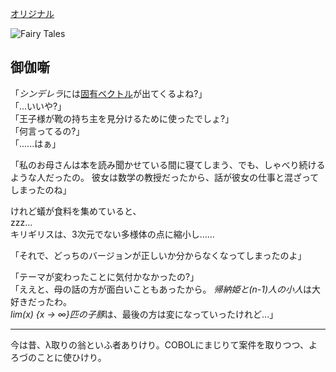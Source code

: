 [オリジナル](http://xkcd.com/872/)

![Fairy Tales](http://imgs.xkcd.com/comics/fairy_tales.png)

## 御伽噺

「*シンデレラ*には[固有ベクトル](https://ja.wikipedia.org/wiki/%E5%9B%BA%E6%9C%89%E5%80%A4)が出てくるよね?」  
「...いいや?」  
「王子様が靴の持ち主を見分けるために使ったでしょ?」  
「何言ってるの?」  
「......はぁ」  

「私のお母さんは本を読み聞かせている間に寝てしまう、でも、しゃべり続けるような人だったの。
彼女は数学の教授だったから、話が彼女の仕事と混ざってしまったのね」  

けれど蟻が食料を集めていると、  
zzz...  
キリギリスは、3次元でない多様体の点に縮小し……  

「それで、どっちのバージョンが正しいか分からなくなってしまったのよ」  

「テーマが変わったことに気付かなかったの?」  
「ええと、母の話の方が面白いこともあったから。
*帰納姫と(n-1)人の小人*は大好きだったわ。  
*lim(x) {x -> ∞}匹の子豚*は、最後の方は変になっていったけれど...」  

-----

今は昔、λ取りの翁といふ者ありけり。COBOLにまじりて案件を取りつつ、よろづのことに使ひけり。
